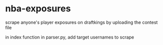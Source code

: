 # nba-exposures
scrape anyone's player exposures on draftkings by uploading the contest file

in index function in parser.py, add target usernames to scrape